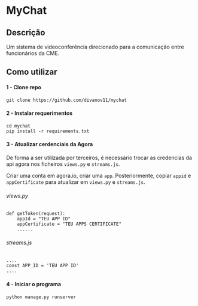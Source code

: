 # MyChat

## Descrição
Um sistema de videoconferência direcionado para a comunicação entre funcionários da CME.

##  Como utilizar

#### 1 - Clone repo
```
git clone https://github.com/divanov11/mychat
```

#### 2 - Instalar requerimentos
```
cd mychat
pip install -r requirements.txt
```

#### 3 - Atualizar cerdenciais da Agora
De forma a ser utilizada por terceiros, é necessário trocar as credencias da api agora nos ficheiros `views.py` e `streams.js`.

Criar uma conta em agora.io, criar uma `app`. Posteriormente, copiar `appid` e `appCertificate` para atualizar em `views.py` e `streams.js`.

###### views.py
```
def getToken(request):
    appId = "TEU APP ID"
    appCertificate = "TEU APPS CERTIFICATE"
    ......
```

###### streams.js
```
....
const APP_ID = 'TEU APP ID'
....
```


#### 4 - Iniciar o programa
```
python manage.py runserver
```


